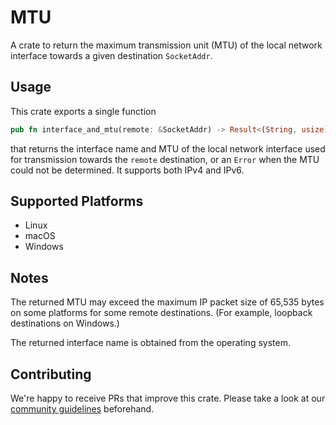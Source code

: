 # MTU

A crate to return the maximum transmission unit (MTU) of the local network interface towards a given destination `SocketAddr`.

## Usage

This crate exports a single function

```rust
pub fn interface_and_mtu(remote: &SocketAddr) -> Result<(String, usize), Error>
```

that returns the interface name and MTU of the local network interface used for transmission towards the `remote` destination, or an `Error` when the MTU could not be determined. It supports both IPv4 and IPv6.

## Supported Platforms

* Linux
* macOS
* Windows

## Notes

The returned MTU may exceed the maximum IP packet size of 65,535 bytes on some platforms for some remote destinations. (For example, loopback destinations on Windows.)

The returned interface name is obtained from the operating system.

## Contributing

We're happy to receive PRs that improve this crate. Please take a look at our [community guidelines](CODE_OF_CONDUCT.md) beforehand.
